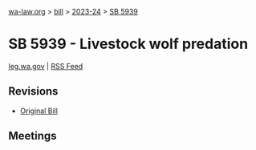 [wa-law.org](/) > [bill](/bill/) > [2023-24](/bill/2023-24/) > [SB 5939](/bill/2023-24/sb/5939/)

# SB 5939 - Livestock wolf predation
[leg.wa.gov](https://app.leg.wa.gov/billsummary?BillNumber=5939&Year=2023&Initiative=false) | [RSS Feed](./rss.xml)

## Revisions
* [Original Bill](1/)

## Meetings